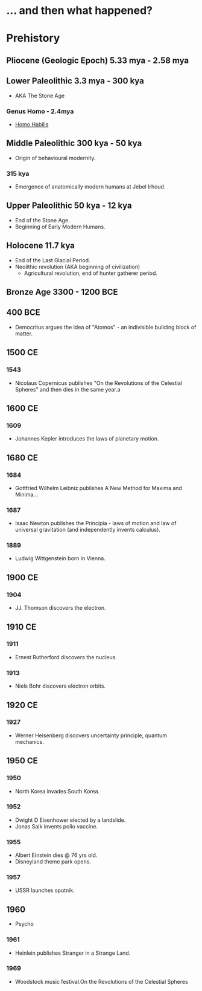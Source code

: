 # ... and then what happened?

# Prehistory

## Pliocene (Geologic Epoch) 5.33 mya - 2.58 mya

## Lower Paleolithic 3.3 mya - 300 kya

* AKA The Stone Age

### Genus Homo - 2.4mya

* [Homo Habilis](https://en.wikipedia.org/wiki/Homo_habilis)

### 

## Middle Paleolithic 300 kya - 50 kya

* Origin of behavioural modernity.

### 315 kya

* Emergence of anatomically modern humans at Jebel Irhoud.

## Upper Paleolithic 50 kya - 12 kya

* End of the Stone Age.
* Beginning of Early Modern Humans.

## Holocene 11.7 kya

* End of the Last Glacial Period.
* Neolithic revolution (AKA beginning of civilization)
   * Agricultural revolution, end of hunter gatherer period.

## Bronze Age 3300 - 1200 BCE

## 400 BCE

* Democritus argues the idea of "Atomos" - an indivisible building block of matter.

## 1500 CE

### 1543

* Nicolaus Copernicus publishes "On the Revolutions of the Celestial Spheres" and then dies in the same year.a

## 1600 CE

### 1609

* Johannes Kepler introduces the laws of planetary motion.

## 1680 CE

### 1684

* Gottfried Wilhelm Leibniz publishes A New Method for Maxima and Minima...

### 1687

* Isaac Newton publishes the Principia - laws of motion and law of universal gravitation (and independently invents calculus).

### 1889

* Ludwig Wittgenstein born in Vienna.

## 1900 CE

### 1904

* JJ. Thomson discovers the electron.

## 1910 CE

### 1911

* Ernest Rutherford discovers the nucleus.

### 1913

* Niels Bohr discovers electron orbits.

## 1920 CE

### 1927

* Werner Heisenberg discovers uncertainty principle, quantum mechanics.

## 1950 CE


### 1950

* North Korea invades South Korea.

### 1952

* Dwight D Eisenhower elected by a landslide.
* Jonas Salk invents polio vaccine.


### 1955
* Albert Einstein dies @ 76 yrs old.
* Disneyland theme park opens.

### 1957
* USSR launches sputnik.

## 1960
* Psycho

### 1961
* Heinlein publishes Stranger in a Strange Land.

### 1969
* Woodstock music festival.On the Revolutions of the Celestial Spheres
